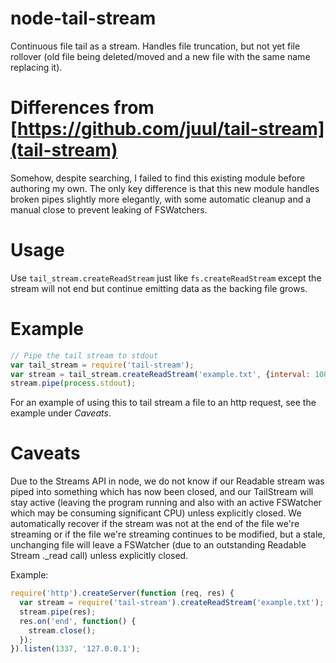 node-tail-stream
================

Continuous file tail as a stream.  Handles file truncation, but not yet file
rollover (old file being deleted/moved and a new file with the same name
replacing it).

Differences from [https://github.com/juul/tail-stream](tail-stream)
============================
Somehow, despite searching, I failed to find this existing module before
authoring my own.  The only key difference is that this new module handles
broken pipes slightly more elegantly, with some automatic cleanup and a manual
close to prevent leaking of FSWatchers.

Usage
=====
Use `tail_stream.createReadStream` just like `fs.createReadStream` except the
stream will not end but continue emitting data as the backing file grows.

Example
=======

```javascript
// Pipe the tail stream to stdout
var tail_stream = require('tail-stream');
var stream = tail_stream.createReadStream('example.txt', {interval: 100});
stream.pipe(process.stdout);
```

For an example of using this to tail stream a file to an http request, see the example under *Caveats*.

Caveats
=======
Due to the Streams API in node, we do not know if our Readable stream was piped
into something which has now been closed, and our TailStream will stay active
(leaving the program running and also with an active FSWatcher which may be
consuming significant CPU) unless explicitly closed.  We automatically recover
if the stream was not at the end of the file we're streaming or if the file
we're streaming continues to be modified, but a stale, unchanging file will
leave a FSWatcher (due to an outstanding Readable Stream ._read call) unless
explicitly closed.

Example:
```javascript
require('http').createServer(function (req, res) {
  var stream = require('tail-stream').createReadStream('example.txt');
  stream.pipe(res);
  res.on('end', function() {
    stream.close();
  });
}).listen(1337, '127.0.0.1');

```
